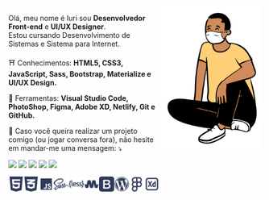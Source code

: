 <img src="pasta/boneco.png" min-width="200px" max-width="500px" width="200px" align="right" alt="ilustração do iuricode sentado">

<p align="left">
  Olá, meu nome é Iuri sou <strong>Desenvolvedor Front-end</strong> e <strong>UI/UX Designer</strong>.<br>
  Estou cursando Desenvolvimento de Sistemas e Sistema para Internet.
</p>

<p align="left">
  ⛩ Conhecimentos: <strong>HTML5, CSS3, JavaScript, Sass, Bootstrap, Materialize e UI/UX Design.</strong>
</p>

<p align="left">
  🔧 Ferramentas: <strong>Visual Studio Code, PhotoShop, Figma, Adobe XD, Netlify, Git e GitHub.</strong>
</p>

<p align="left">
💌 Caso você queira realizar um projeto comigo (ou jogar conversa fora), não hesite
em mandar-me uma mensagem: ⤵️
</p>

<p align="left">
<a href="mailto:iuricodebrasil@gmail.com" alt="Gmail">
<img src="https://img.shields.io/badge/-Gmail-e34c41?style=flat-square&labelColor=e34c41&logo=gmail&logoColor=white&link=iuricodebrasil@gmail.com" /></a>
  
<a href="https://www.linkedin.com/in/iuricode" alt="Linkedin">
<img src="https://img.shields.io/badge/-Linkedin-blue?style=flat-square&logo=Linkedin&logoColor=white&link=https://www.linkedin.com/in/iuricode" /></a>
  
<a href="https://api.whatsapp.com/send?phone=5514991653238&text=Olá%20Iuri,%20tudo%20bem?" alt="WhatsApp">
<img src="https://img.shields.io/badge/-WhatsApp-3CB371?style=flat-square&labelColor=3CB371&logo=whatsapp&logoColor=white&link=https://api.whatsapp.com/send?phone=5514991653238&text=Olá%20Iuri,%20tudo%20bem?"/></a>

<a href="https://www.facebook.com/iuricode/" alt="Facebook">
<img src="https://img.shields.io/badge/-Facebook-4169E1?style=flat-square&labelColor=4169E1&logo=facebook&logoColor=white&link=https://www.facebook.com/iuricode/"/></a>

<a href="https://www.instagram.com/iuricode/" alt="Instagram">
<img src="https://img.shields.io/badge/-Instagram-DF0174?style=flat-square&labelColor=DF0174&logo=instagram&logoColor=white&link=https://www.instagram.com/iuricode/"/></a>

</p>  


<img src="pasta/html.png" alt="Logo do html" width="30px" align="left">
<img src="pasta/css.png" alt="Logo do css" width="30px" align="left">
<img src="pasta/js.png" alt="Logo do javascript" width="30px" align="left">
<img src="pasta/sass.png" alt="Logo do sass" width="30px" align="left">
<img src="pasta/less.png" alt="Logo do sass" width="30px" align="left">
<img src="pasta/materialize.png" alt="Logo do materialize" width="30px" align="left">
<img src="pasta/bootstrap.png" alt="Logo do less" width="30px" align="left">
<img src="pasta/wordpress.png" alt="Logo do wordpress" width="30px" align="left">
<img src="pasta/figma.png" alt="Logo do figma" width="30px" align="left">
<img src="pasta/adobexd.png" alt="Logo do adobe xd" width="30px" align="left">

 
 
